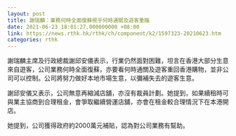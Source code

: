 ```yaml
---
layout: post
title: 謝瑞麟：業務何時全面復蘇視乎何時通關及遊客重臨
date: 2021-06-23 18:01:27.000000000 +08:00
link: https://news.rthk.hk/rthk/ch/component/k2/1597323-20210623.htm
categories: rthk
---
```


謝瑞麟主席及行政總裁謝邱安儀表示，行業仍然面對困難，坦言在香港大部分生意來自遊客，公司業務何時全面復蘇，亦要看何時通關及遊客重回香港購物，並非公司可以控制。公司將努力做好本地市場生意，以彌補失去的遊客生意。

謝邱安儀又表示，公司無意再縮減店舖，亦沒有裁員計劃。她提到，如果續租時可與業主協商到合理租金，會爭取繼續營運店舖，亦會在租金較合理情況下在本港開店。

她提到，公司獲得政府約2000萬元補貼，認為對公司業務有幫助。

